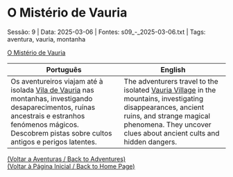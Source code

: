 
# O Mistério de Vauria

Sessão: 9 | Data: 2025-03-06 | Fontes: s09_-_2025-03-06.txt | Tags: aventura, vauria, montanha

[O Mistério de Vauria](o_misterio_de_vauria.png)

| Português | English |
|-----------|---------|
| Os aventureiros viajam até à isolada [Vila de Vauria](vila_de_vauria.md) nas montanhas, investigando desaparecimentos, ruínas ancestrais e estranhos fenómenos mágicos. Descobrem pistas sobre cultos antigos e perigos latentes. | The adventurers travel to the isolated [Vauria Village](vila_de_vauria.md) in the mountains, investigating disappearances, ancient ruins, and strange magical phenomena. They uncover clues about ancient cults and hidden dangers. |

[(Voltar a Aventuras / Back to Adventures)](dm/summary/aventuras.md)  
[(Voltar à Página Inicial / Back to Home Page)](home.md)



















